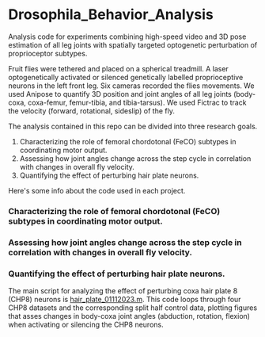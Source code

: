 # Drosophila_Behavior_Analysis

Analysis code for experiments combining high-speed video and 3D pose estimation of all leg joints with spatially targeted optogenetic perturbation of proprioceptor subtypes. 

Fruit flies were tethered and placed on a spherical treadmill. A laser optogenetically activated or silenced genetically labelled proprioceptive neurons in the left front leg. Six cameras recorded the flies movements. We used Anipose to quantify 3D position and joint angles of all leg joints (body-coxa, coxa-femur, femur-tibia, and tibia-tarsus). We used Fictrac to track the velocity (forward, rotational, sideslip) of the fly. 

The analysis contained in this repo can be divided into three research goals. 
1. Characterizing the role of femoral chordotonal (FeCO) subtypes in coordinating motor output. 
2. Assessing how joint angles change across the step cycle in correlation with changes in overall fly velocity. 
3. Quantifying the effect of perturbing hair plate neurons. 

Here's some info about the code used in each project. 

### Characterizing the role of femoral chordotonal (FeCO) subtypes in coordinating motor output.



### Assessing how joint angles change across the step cycle in correlation with changes in overall fly velocity. 



### Quantifying the effect of perturbing hair plate neurons. 
The main script for analyzing the effect of perturbing coxa hair plate 8 (CHP8) neurons is [hair_plate_01112023.m](https://github.com/sarahwallingbell/Drosophila_Behavior_Analysis/blob/main/Hair%20Plate/hair_plate_01112023.m). This code loops through four CHP8 datasets and the corresponding split half control data, plotting figures that asses changes in body-coxa joint angles (abduction, rotation, flexion) when activating or silencing the CHP8 neurons. 
